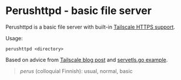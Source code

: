 # Perushttpd - basic file server

Perushttpd is a basic file server with built-in [Tailscale HTTPS support](https://tailscale.com/kb/1153/enabling-https).

Usage:

```
perushttpd <directory>
```

Based on advice from [Tailscale blog post](https://tailscale.com/blog/tls-certs) and [servetls.go example](https://github.com/tailscale/tailscale/blob/main/client/tailscale/example/servetls/servetls.go).

> *perus* (colloquial Finnish): usual, normal, basic
